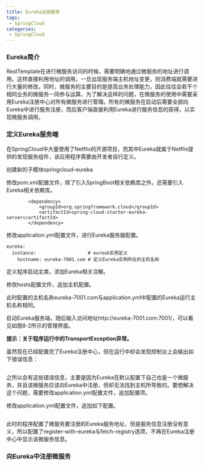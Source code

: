 ```yaml
---
title: Eureka注册服务
tags:
 - SpringCloud
categories: 
 - SpringCloud
---
```


### Eureka简介

RestTemplate在进行微服务访问的时候，需要明确地通过微服务的地址进行调用。这样直接利用地址的调用，一旦出现服务端主机地址变更，则消费端就需要进行大量的修改。同时，微服务的主要目的是提高业务处理能力，因此往往会若干个相同业务的微服务一同参与运算。为了解决这样的问题，在微服务的使用中需要采用Eureka注册中心对所有微服务进行管理。所有的微服务在启动后需要全部向Eureka中进行服务注册，而后客户端直接利用Eureka进行服务信息的获得，以实现微服务调用。

### 定义Eureka服务端

在SpringCloud中大量使用了Netflix的开源项目，而其中Eureka就属于Netflix提供的发现服务组件，该应用程序需要由开发者自行定义。

创建新的子模块springcloud-eureka

修改pom.xml配置文件，除了引入SpringBoot相关依赖库之外，还需要引入Eureka相关依赖库。

~~~
		<dependency>
			<groupId>org.springframework.cloud</groupId>
			<artifactId>spring-cloud-starter-eureka-server</artifactId>
		</dependency>
~~~

修改application.yml配置文件，进行Eureka服务器配置。

~~~
eureka: 
  instance:                   # eureak实例定义
    hostname: eureka-7001.com # 定义Eureka实例所在的主机名称
~~~

定义程序启动主类，添加Eureka相关注解。

修改hosts配置文件，追加主机配置。

此时配置的主机名称eureka-7001.com与application.yml中配置的Eureka运行主机名称相同。

启动Eureka服务端，随后输入访问地址http://eureka-7001.com:7001/，可以看见如图8-2所示的管理界面。

**提示：关于程序运行中的TransportException异常。**

虽然现在已经配置完了Eureka注册中心，但在运行中却会发现控制台上会输出如下错误信息：

~~~

~~~

之所以会有这些错误信息，主要是因为Eureka在默认配置下自己也是一个微服务，并且该微服务应该向Eureka中注册，但却无法找到主机所导致的。要想解决这个问题，需要修改application.yml配置文件，追加配置项。

修改application.yml配置文件，追加如下配置。

~~~

~~~

此时的程序配置了微服务要注册的Eureka服务地址，但是服务信息注册没有意义，所以配置了register-with-eureka与fetch-registry选项，不再在Eureka注册中心中显示该微服务信息。

### 向Eureka中注册微服务